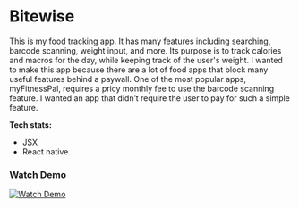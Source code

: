 # Bitewise

This is my food tracking app. It has many features including searching, barcode scanning, weight input, and more. Its purpose is to track calories and macros for the day, while keeping track of the user's weight.
I wanted to make this app because there are a lot of food apps that block many useful features behind a paywall. One of the most popular apps, myFitnessPal, requires a pricy monthly fee to use the barcode scanning feature. I wanted an app that didn’t require the user to pay for such a simple feature.

**Tech stats:**
- JSX
- React native

### Watch Demo
[![Watch Demo](https://bspafford.github.io/foodApp/media/thumbnail.png)](https://bspafford.github.io/foodApp/media/foodAppDemo.mp4)
